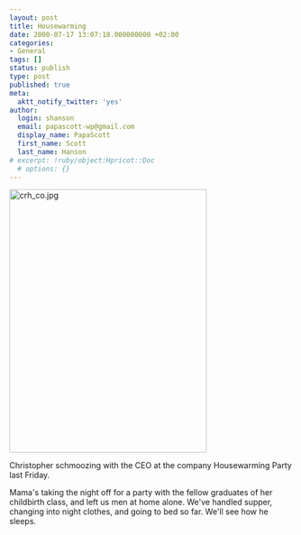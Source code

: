 ```yaml
---
layout: post
title: Housewarming
date: 2000-07-17 13:07:18.000000000 +02:00
categories:
- General
tags: []
status: publish
type: post
published: true
meta:
  aktt_notify_twitter: 'yes'
author:
  login: shanson
  email: papascott-wp@gmail.com
  display_name: PapaScott
  first_name: Scott
  last_name: Hanson
# excerpt: !ruby/object:Hpricot::Doc
  # options: {}
---
```

<p><img src="http://www.papascott.de/wordpress/wp-content/uploads/2000/07/crhhousewarming.jpg" height="467" width="350" border="0" alt="crh_co.jpg" /></p>
<p>Christopher schmoozing with the CEO at the company Housewarming Party last Friday. </p>
<p>Mama's taking the night off for a party with the fellow graduates of her childbirth class, and left us men at home alone. We've handled supper, changing into night clothes, and going to bed so far. We'll see how he sleeps.</p>
